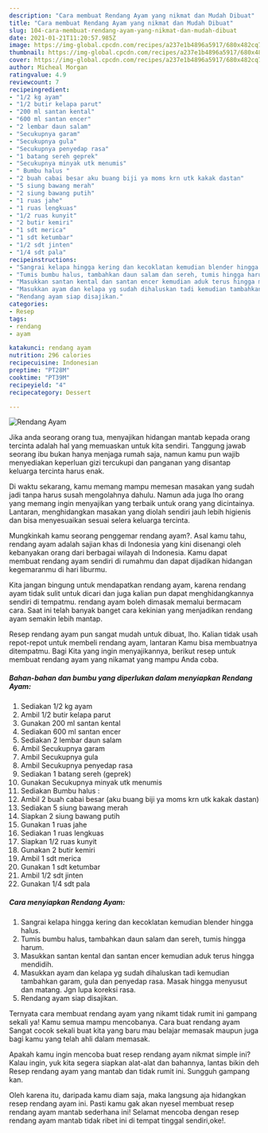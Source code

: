 ```yaml
---
description: "Cara membuat Rendang Ayam yang nikmat dan Mudah Dibuat"
title: "Cara membuat Rendang Ayam yang nikmat dan Mudah Dibuat"
slug: 104-cara-membuat-rendang-ayam-yang-nikmat-dan-mudah-dibuat
date: 2021-01-21T11:20:57.985Z
image: https://img-global.cpcdn.com/recipes/a237e1b4896a5917/680x482cq70/rendang-ayam-foto-resep-utama.jpg
thumbnail: https://img-global.cpcdn.com/recipes/a237e1b4896a5917/680x482cq70/rendang-ayam-foto-resep-utama.jpg
cover: https://img-global.cpcdn.com/recipes/a237e1b4896a5917/680x482cq70/rendang-ayam-foto-resep-utama.jpg
author: Micheal Morgan
ratingvalue: 4.9
reviewcount: 7
recipeingredient:
- "1/2 kg ayam"
- "1/2 butir kelapa parut"
- "200 ml santan kental"
- "600 ml santan encer"
- "2 lembar daun salam"
- "Secukupnya garam"
- "Secukupnya gula"
- "Secukupnya penyedap rasa"
- "1 batang sereh geprek"
- "Secukupnya minyak utk menumis"
- " Bumbu halus "
- "2 buah cabai besar aku buang biji ya moms krn utk kakak dastan"
- "5 siung bawang merah"
- "2 siung bawang putih"
- "1 ruas jahe"
- "1 ruas lengkuas"
- "1/2 ruas kunyit"
- "2 butir kemiri"
- "1 sdt merica"
- "1 sdt ketumbar"
- "1/2 sdt jinten"
- "1/4 sdt pala"
recipeinstructions:
- "Sangrai kelapa hingga kering dan kecoklatan kemudian blender hingga halus."
- "Tumis bumbu halus, tambahkan daun salam dan sereh, tumis hingga harum."
- "Masukkan santan kental dan santan encer kemudian aduk terus hingga mendidih."
- "Masukkan ayam dan kelapa yg sudah dihaluskan tadi kemudian tambahkan garam, gula dan penyedap rasa. Masak hingga menyusut dan matang. Jgn lupa koreksi rasa."
- "Rendang ayam siap disajikan."
categories:
- Resep
tags:
- rendang
- ayam

katakunci: rendang ayam 
nutrition: 296 calories
recipecuisine: Indonesian
preptime: "PT28M"
cooktime: "PT39M"
recipeyield: "4"
recipecategory: Dessert

---
```



![Rendang Ayam](https://img-global.cpcdn.com/recipes/a237e1b4896a5917/680x482cq70/rendang-ayam-foto-resep-utama.jpg)

Jika anda seorang orang tua, menyajikan hidangan mantab kepada orang tercinta adalah hal yang memuaskan untuk kita sendiri. Tanggung jawab seorang ibu bukan hanya menjaga rumah saja, namun kamu pun wajib menyediakan keperluan gizi tercukupi dan panganan yang disantap keluarga tercinta harus enak.

Di waktu  sekarang, kamu memang mampu memesan masakan yang sudah jadi tanpa harus susah mengolahnya dahulu. Namun ada juga lho orang yang memang ingin menyajikan yang terbaik untuk orang yang dicintainya. Lantaran, menghidangkan masakan yang diolah sendiri jauh lebih higienis dan bisa menyesuaikan sesuai selera keluarga tercinta. 



Mungkinkah kamu seorang penggemar rendang ayam?. Asal kamu tahu, rendang ayam adalah sajian khas di Indonesia yang kini disenangi oleh kebanyakan orang dari berbagai wilayah di Indonesia. Kamu dapat membuat rendang ayam sendiri di rumahmu dan dapat dijadikan hidangan kegemaranmu di hari liburmu.

Kita jangan bingung untuk mendapatkan rendang ayam, karena rendang ayam tidak sulit untuk dicari dan juga kalian pun dapat menghidangkannya sendiri di tempatmu. rendang ayam boleh dimasak memalui bermacam cara. Saat ini telah banyak banget cara kekinian yang menjadikan rendang ayam semakin lebih mantap.

Resep rendang ayam pun sangat mudah untuk dibuat, lho. Kalian tidak usah repot-repot untuk membeli rendang ayam, lantaran Kamu bisa membuatnya ditempatmu. Bagi Kita yang ingin menyajikannya, berikut resep untuk membuat rendang ayam yang nikamat yang mampu Anda coba.

<!--inarticleads1-->

##### Bahan-bahan dan bumbu yang diperlukan dalam menyiapkan Rendang Ayam:

1. Sediakan 1/2 kg ayam
1. Ambil 1/2 butir kelapa parut
1. Gunakan 200 ml santan kental
1. Sediakan 600 ml santan encer
1. Sediakan 2 lembar daun salam
1. Ambil Secukupnya garam
1. Ambil Secukupnya gula
1. Ambil Secukupnya penyedap rasa
1. Sediakan 1 batang sereh (geprek)
1. Gunakan Secukupnya minyak utk menumis
1. Sediakan  Bumbu halus :
1. Ambil 2 buah cabai besar (aku buang biji ya moms krn utk kakak dastan)
1. Sediakan 5 siung bawang merah
1. Siapkan 2 siung bawang putih
1. Gunakan 1 ruas jahe
1. Sediakan 1 ruas lengkuas
1. Siapkan 1/2 ruas kunyit
1. Gunakan 2 butir kemiri
1. Ambil 1 sdt merica
1. Gunakan 1 sdt ketumbar
1. Ambil 1/2 sdt jinten
1. Gunakan 1/4 sdt pala




<!--inarticleads2-->

##### Cara menyiapkan Rendang Ayam:

1. Sangrai kelapa hingga kering dan kecoklatan kemudian blender hingga halus.
1. Tumis bumbu halus, tambahkan daun salam dan sereh, tumis hingga harum.
1. Masukkan santan kental dan santan encer kemudian aduk terus hingga mendidih.
1. Masukkan ayam dan kelapa yg sudah dihaluskan tadi kemudian tambahkan garam, gula dan penyedap rasa. Masak hingga menyusut dan matang. Jgn lupa koreksi rasa.
1. Rendang ayam siap disajikan.




Ternyata cara membuat rendang ayam yang nikamt tidak rumit ini gampang sekali ya! Kamu semua mampu mencobanya. Cara buat rendang ayam Sangat cocok sekali buat kita yang baru mau belajar memasak maupun juga bagi kamu yang telah ahli dalam memasak.

Apakah kamu ingin mencoba buat resep rendang ayam nikmat simple ini? Kalau ingin, yuk kita segera siapkan alat-alat dan bahannya, lantas bikin deh Resep rendang ayam yang mantab dan tidak rumit ini. Sungguh gampang kan. 

Oleh karena itu, daripada kamu diam saja, maka langsung aja hidangkan resep rendang ayam ini. Pasti kamu gak akan nyesel membuat resep rendang ayam mantab sederhana ini! Selamat mencoba dengan resep rendang ayam mantab tidak ribet ini di tempat tinggal sendiri,oke!.


